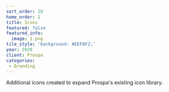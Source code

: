 ```yaml
---
sort_order: 10
home_order: 2
title: Icons
featured: false
featured_info:
  image: 1.png
tile_style: 'background: #EEF0F2;'
year: 2020
client: Prospa
categories:
 - Branding
---
```


Additional icons created to expand Prospa's existing icon library.
